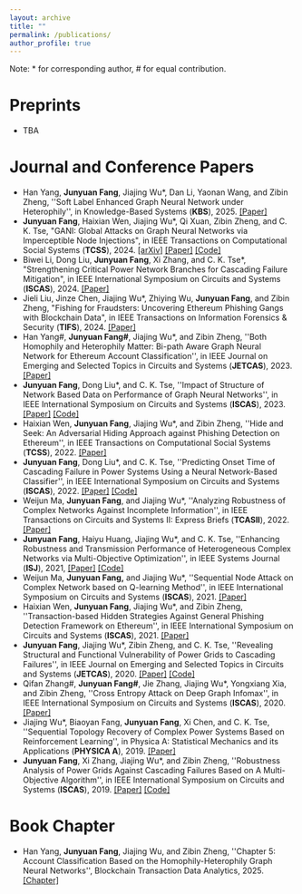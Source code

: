 ```yaml
---
layout: archive
title: ""
permalink: /publications/
author_profile: true
---
```


Note: * for corresponding author, \# for equal contribution.

# Preprints

- TBA

# Journal and Conference Papers

- Han Yang, **Junyuan Fang**, Jiajing Wu*, Dan Li, Yaonan Wang, and Zibin Zheng, ''Soft Label Enhanced Graph Neural Network under Heterophily'', in Knowledge-Based Systems (**KBS**), 2025. [[Paper]](https://www.sciencedirect.com/science/article/pii/S0950705124014953)
- **Junyuan Fang**, Haixian Wen, Jiajing Wu*, Qi Xuan, Zibin Zheng, and C. K. Tse, "GANI: Global Attacks on Graph Neural Networks via Imperceptible Node Injections", in IEEE Transactions on Computational Social Systems (**TCSS**), 2024. [[arXiv]](https://arxiv.org/abs/2210.12598) [[Paper]](https://ieeexplore.ieee.org/document/10443466) [[Code]](https://github.com/alexfanjn/gani)
- Biwei Li, Dong Liu, **Junyuan Fang**, Xi Zhang, and C. K. Tse*, "Strengthening Critical Power Network Branches for Cascading Failure Mitigation", in IEEE International Symposium on Circuits and Systems (**ISCAS**), 2024. [[Paper]](https://ieeexplore.ieee.org/document/10558306)
- Jieli Liu, Jinze Chen, Jiajing Wu*, Zhiying Wu, **Junyuan Fang**, and Zibin Zheng, "Fishing for Fraudsters: Uncovering Ethereum Phishing Gangs with Blockchain Data", in IEEE Transactions on Information Forensics & Security (**TIFS**), 2024. [[Paper]](https://ieeexplore.ieee.org/abstract/document/10415200)
- Han Yang#, **Junyuan Fang#**, Jiajing Wu*, and Zibin Zheng, ''Both Homophily and Heterophily Matter: Bi-path Aware Graph Neural Network for Ethereum Account Classification'', in IEEE Journal on Emerging and Selected Topics in Circuits and Systems (**JETCAS**), 2023. [[Paper]](https://ieeexplore.ieee.org/abstract/document/10184005)
- **Junyuan Fang**, Dong Liu*, and C. K. Tse, ''Impact of Structure of Network Based Data on Performance of Graph Neural Networks'', in IEEE International Symposium on Circuits and Systems (**ISCAS**), 2023. [[Paper]](https://ieeexplore.ieee.org/abstract/document/10182188) [[Code]](https://github.com/alexfanjn/Impact-analysis-of-network-structures)
- Haixian Wen, **Junyuan Fang**, Jiajing Wu*, and Zibin Zheng, ''Hide and Seek: An Adversarial Hiding Approach against Phishing Detection on Ethereum'', in IEEE Transactions on Computational Social Systems (**TCSS**), 2022. [[Paper]](https://ieeexplore.ieee.org/abstract/document/9893742)
- **Junyuan Fang**, Dong Liu*, and C. K. Tse, ''Predicting Onset Time of Cascading Failure in Power Systems Using a Neural Network-Based Classifier'', in IEEE International Symposium on Circuits and Systems (**ISCAS**), 2022. [[Paper]](https://ieeexplore.ieee.org/abstract/document/9937800) [[Code]](https://github.com/alexfanjn/Cascading-failure-learning)
- Weijun Ma, **Junyuan Fang**, and Jiajing Wu*, ''Analyzing Robustness of Complex Networks Against Incomplete Information'', in IEEE Transactions on Circuits and Systems II: Express Briefs (**TCASII**), 2022. [[Paper]](https://ieeexplore.ieee.org/document/9739795)
- **Junyuan Fang**, Haiyu Huang, Jiajing Wu*, and C. K. Tse, ''Enhancing Robustness and Transmission Performance of Heterogeneous Complex Networks via Multi-Objective Optimization'', in IEEE Systems Journal (**ISJ**), 2021, [[Paper]](https://ieeexplore.ieee.org/abstract/document/9523789) [[Code]](https://github.com/hex-16/MOEA-Net-HL)
- Weijun Ma, **Junyuan Fang,** and Jiajing Wu*, ''Sequential Node Attack on Complex Network based on Q-learning Method'', in IEEE International Symposium on Circuits and Systems (**ISCAS**), 2021. [[Paper]](https://ieeexplore.ieee.org/abstract/document/9401544)
- Haixian Wen, **Junyuan Fang**, Jiajing Wu*, and Zibin Zheng, ''Transaction-based Hidden Strategies Against General Phishing Detection Framework on Ethereum'', in IEEE International Symposium on Circuits and Systems (**ISCAS**), 2021. [[Paper]](https://ieeexplore.ieee.org/abstract/document/9401091)
- **Junyuan Fang**, Jiajing Wu*, Zibin Zheng, and C. K. Tse, ''Revealing Structural and Functional Vulnerability of Power Grids to Cascading Failures'', in IEEE Journal on Emerging and Selected Topics in Circuits and Systems (**JETCAS**), 2020. [[Paper]](https://ieeexplore.ieee.org/abstract/document/9235529) [[Code]](https://github.com/alexfanjn/multi-objective-attack-power-grid)
- Qifan Zhang#, **Junyuan Fang#**, Jie Zhang, Jiajing Wu*, Yongxiang Xia, and Zibin Zheng, ''Cross Entropy Attack on Deep Graph Infomax'', in IEEE International Symposium on Circuits and Systems (**ISCAS**), 2020.  [[Paper]](https://ieeexplore.ieee.org/abstract/document/9180817)
- Jiajing Wu*, Biaoyan Fang, **Junyuan Fang**, Xi Chen, and C. K. Tse, ''Sequential Topology Recovery of Complex Power Systems Based on Reinforcement Learning'', in Physica A: Statistical Mechanics and its Applications (**PHYSICA A**), 2019. [[Paper]](https://www.sciencedirect.com/science/article/pii/S037843711931427X)
- **Junyuan Fang**, Xi Zhang, Jiajing Wu*, and Zibin Zheng, ''Robustness Analysis of Power Grids Against Cascading Failures Based on A Multi-Objective Algorithm'', in IEEE International Symposium on Circuits and Systems (**ISCAS**), 2019. [[Paper]](https://ieeexplore.ieee.org/abstract/document/8702368) [[Code]](https://github.com/alexfanjn/multi-objective-attack-power-grid)

# Book Chapter

- Han Yang, **Junyuan Fang**, Jiajing Wu, and Zibin Zheng, ''Chapter 5: Account Classification Based on the Homophily-Heterophily Graph Neural Networks'', Blockchain Transaction Data Analytics, 2025. [[Chapter]](https://link.springer.com/chapter/10.1007/978-981-97-4430-5_5)
